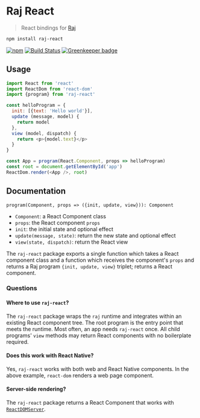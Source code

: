 # Raj React
> React bindings for [Raj](https://github.com/andrejewski/raj)

```sh
npm install raj-react
```

[![npm](https://img.shields.io/npm/v/raj-react.svg)](https://www.npmjs.com/package/raj-react)
[![Build Status](https://travis-ci.org/andrejewski/raj-react.svg?branch=master)](https://travis-ci.org/andrejewski/raj-react)
[![Greenkeeper badge](https://badges.greenkeeper.io/andrejewski/raj-react.svg)](https://greenkeeper.io/)

## Usage

```js
import React from 'react'
import ReactDom from 'react-dom'
import {program} from 'raj-react'

const helloProgram = {
  init: [{text: 'Hello world'}],
  update (message, model) {
    return model
  },
  view (model, dispatch) {
    return <p>{model.text}</p>
  }
}

const App = program(React.Component, props => helloProgram)
const root = document.getElementById('app')
ReactDom.render(<App />, root)
```

## Documentation
`program(Component, props => ({init, update, view})): Component`
- `Component`: a React Component class
- `props`: the React component `props`
- `init`: the initial state and optional effect
- `update(message, state)`: return the new state and optional effect
- `view(state, dispatch)`: return the React view

The `raj-react` package exports a single function which takes a React component class and a function which receives the component's `props` and returns a Raj program `{init, update, view}` triplet; returns a React component.

### Questions

#### Where to use `raj-react`?
The `raj-react` package wraps the `raj` runtime and integrates within an existing React component tree. The root program is the entry point that meets the runtime. Most often, an app needs `raj-react` once. All child programs' `view` methods may return React components with no boilerplate required.

#### Does this work with React Native?
Yes, `raj-react` works with both web and React Native components. In the above example, `react-dom` renders a web page component.

#### Server-side rendering?
The `raj-react` package returns a React Component that works with [`ReactDOMServer`](https://facebook.github.io/react/docs/react-dom-server.html).
